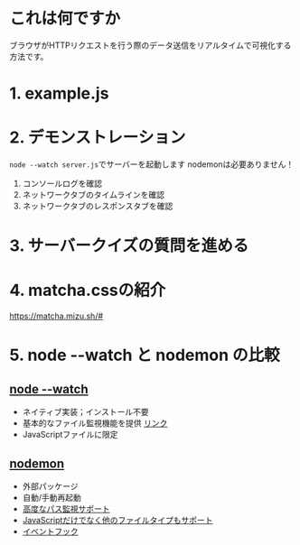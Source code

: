 # これは何ですか

ブラウザがHTTPリクエストを行う際のデータ送信をリアルタイムで可視化する方法です。

# 1. example.js

# 2. デモンストレーション

`node --watch server.js`でサーバーを起動します
nodemonは必要ありません！

1. コンソールログを確認
2. ネットワークタブのタイムラインを確認
3. ネットワークタブのレスポンスタブを確認

# 3. サーバークイズの質問を進める

# 4. matcha.cssの紹介

https://matcha.mizu.sh/#

# 5. node --watch と nodemon の比較

## [node --watch](https://nodejs.org/api/cli.html#--watch)

- ネイティブ実装；インストール不要
- 基本的なファイル監視機能を提供 [リンク](https://nodejs.org/api/cli.html#--watch-path)
- JavaScriptファイルに限定

## [nodemon](https://nodemon.io/)

- 外部パッケージ
- 自動/手動再起動
- [高度なパス監視サポート](https://github.com/remy/nodemon#triggering-events-when-nodemon-state-changes)
- [JavaScriptだけでなく他のファイルタイプもサポート](https://github.com/remy/nodemon#specifying-extension-watch-list)
- [イベントフック](https://github.com/remy/nodemon#triggering-events-when-nodemon-state-changes)

